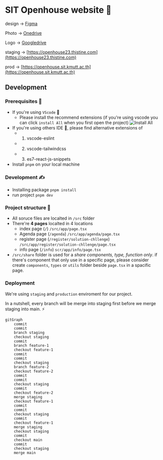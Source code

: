 # SIT Openhouse website 🎉
design -> [Figma](https://www.figma.com/file/2131IaOxPgUKKG4P8jeMzT/Openhouse2023?type=design&node-id=0%3A1&mode=design&t=BFTgLYMepp5IG8lH-1)

Photo -> [Onedrive](https://mailkmuttacth.sharepoint.com/:f:/s/SRM/EiZloWTDy5NOrG9w6lHhlTIBj-SAluWJLzml5xIi8V44jg?e=TG7vg7)

Logo -> [Googledrive](https://drive.google.com/drive/folders/1GiB8nIEuycF5nPeWcXf4trkkXqwwTKwJ?usp=share_link)

staging -> [https://openhouse23.thistine.com](https://openhouse23.thistine.com)

prod -> [https://openhouse.sit.kmutt.ac.th](https://openhouse.sit.kmutt.ac.th)

## Development

### Prerequisites 🥹
- If you're using `VScode` 👀
    - Please install the recommend extensions (if you're using vscode you can click `install All` when you first open the project)
![Install All](https://i.stack.imgur.com/DrPIB.png)
- If you're using others IDE 🤖, please find alternative extensions of 
  - 1. vscode-eslint
  - 2. vscode-tailwindcss
  - 3. es7-react-js-snippets
- Install `pnpm` on your local machine

### Development ✍️
- Installing package `pnpm install`
- run project `pnpm dev`

### Project structure 🧱
- All soruce files are localted in `/src` folder 
- There're **4 pages** localted in 4 locations
  - index page (`/`) `/src/app/page.tsx`
  - Agenda page (`/agenda`) `/src/app/agenda/page.tsx`
  - register page (`/register/solution-chllenge`) `/src/app/register/solution-chllenge/page.tsx`
  - info page (`/info`) `scr/app/info/page.tsx`
- `/src/share` folder is used for a *share components, type, function only*. if there's component that only use in a specific page, please consider create `components`, `types` or `utils` folder beside `page.tsx` in a spacific page.

### Deployment
We're using `staging` and `production` enviroment for our project.

In a nutshell, every branch will be merge into staging first before we merge staging into main. ⚡️

```mermaid
gitGraph
    commit
    commit
    branch staging
    checkout staging
    commit
    branch feature-1
    checkout feature-1
    commit
    commit
    checkout staging
    branch feature-2
    checkout feature-2
    commit
    commit
    checkout staging
    commit
    checkout feature-2
    merge staging
    checkout feature-1
    commit
    commit
    checkout staging
    commit
    checkout feature-1
    merge staging
    checkout staging
    commit
    checkout main
    commit
    checkout staging
    merge main

```
